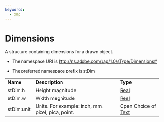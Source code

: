 ```yaml
---
keywords:
  - xmp
---
```


# Dimensions

A structure containing dimensions for a drawn object.

- The namespace URI is http://ns.adobe.com/xap/1.0/sType/Dimensions#

- The preferred namespace prefix is stDim

|    |           |    |
|----|-----------|----|
|**Name**|**Description**|**Type**|
|stDim:h|Height magnitude  |[Real](./CoreProperties.md#real)|
|stDim:w|Width magnitude  |[Real](./CoreProperties.md#real)|
|stDim:unit|Units. For example: inch, mm, pixel, pica, point.  |Open Choice of [Text](./CoreProperties.md#text)|
